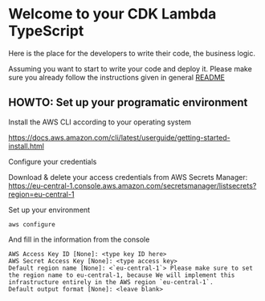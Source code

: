 # Welcome to your CDK Lambda TypeScript

Here is the place for the developers to write their code, the business logic.

Assuming you want to start to write your code and deploy it. Please make sure you already follow the instructions given in general [README](..//README.md)

## HOWTO: Set up your programatic environment

Install the AWS CLI according to your operating system

https://docs.aws.amazon.com/cli/latest/userguide/getting-started-install.html

Configure your credentials

Download & delete your access credentials from AWS Secrets Manager: https://eu-central-1.console.aws.amazon.com/secretsmanager/listsecrets?region=eu-central-1

Set up your environment

```shell
aws configure
```

And fill in the information from the console

```shell
AWS Access Key ID [None]: <type key ID here>
AWS Secret Access Key [None]: <type access key>
Default region name [None]: <`eu-central-1`> Please make sure to set the region name to eu-central-1, because We will implement this infrastructure entirely in the AWS region `eu-central-1`.
Default output format [None]: <leave blank>
```